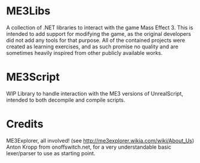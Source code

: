 # ME3Libs
A collection of .NET libraries to interact with the game Mass Effect 3.
This is intended to add support for modifying the game, as the original developers did not add any tools for that purpose.
All of the contained projects were created as learning exercises, and as such promise no quality and are sometimes heavily inspired from other publicly available works.

# ME3Script
WIP
Library to handle interaction with the ME3 versions of UnrealScript, intended to both decompile and compile scripts.

# Credits
ME3Explorer, all involved! (see http://me3explorer.wikia.com/wiki/About_Us)
Anton Kropp from onoffswitch.net, for a very understandable basic lexer/parser to use as starting point.
